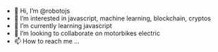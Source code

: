 - 👋 Hi, I’m @robotojs
- 👀 I’m interested in javascript, machine learning, blockchain, cryptos
- 🌱 I’m currently learning javascript
- 💞️ I’m looking to collaborate on motorbikes electric
- 📫 How to reach me ...

<!---
robotojs/robotojs is a ✨ special ✨ repository because its `README.md` (this file) appears on your GitHub profile.
You can click the Preview link to take a look at your changes.
--->
